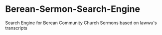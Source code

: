 # Berean-Sermon-Search-Engine
Search Engine for Berean Community Church Sermons based on lawwu's transcripts
